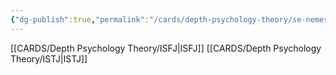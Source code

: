 ```yaml
---
{"dg-publish":true,"permalink":"/cards/depth-psychology-theory/se-nemesis/","noteIcon":"","created":"2023-01-05T12:10:10.755+01:00","updated":"2023-01-06T15:45:47.588+01:00"}
---
```



[[CARDS/Depth Psychology Theory/ISFJ\|ISFJ]]
[[CARDS/Depth Psychology Theory/ISTJ\|ISTJ]]
